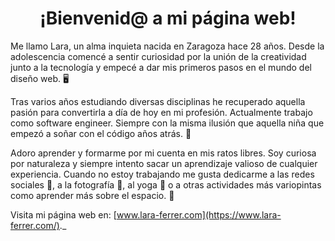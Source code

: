 <h1 align="center">
  ¡Bienvenid@ a mi página web!
</h1>

Me llamo Lara, un alma inquieta nacida en Zaragoza hace 28 años. Desde la adolescencia comencé a sentir curiosidad por la unión de la creatividad junto a la tecnología y empecé a dar mis primeros pasos en el mundo del diseño web. 🖥

Tras varios años estudiando diversas disciplinas he recuperado aquella pasión para convertirla a día de hoy en mi profesión. Actualmente trabajo como software engineer. Siempre con la misma ilusión que aquella niña que empezó a soñar con el código años atrás. 🙌

Adoro aprender y formarme por mi cuenta en mis ratos libres. Soy curiosa por naturaleza y siempre intento sacar un aprendizaje valioso de cualquier experiencia. Cuando no estoy trabajando me gusta dedicarme a las redes sociales 📲, a la fotografía 📸, al yoga 🙌 o a otras actividades más variopintas como aprender más sobre el espacio. 🚀

Visita mi página web en: [www.lara-ferrer.com](https://www.lara-ferrer.com/)._